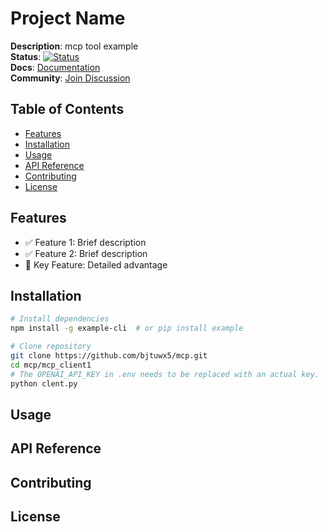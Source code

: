 # Project Name

**Description**: mcp tool example  
**Status**: [![Status]()]()  
**Docs**: [Documentation]()  
**Community**: [Join Discussion]()


## Table of Contents
- [Features](#features)
- [Installation](#installation)
- [Usage](#usage)
- [API Reference](#api-reference)
- [Contributing](#contributing)
- [License](#license)


## Features
- ✅ Feature 1: Brief description
- ✅ Feature 2: Brief description
- 🌟 Key Feature: Detailed advantage


## Installation
```bash
# Install dependencies
npm install -g example-cli  # or pip install example

# Clone repository
git clone https://github.com/bjtuwx5/mcp.git
cd mcp/mcp_client1
# The OPENAI_API_KEY in .env needs to be replaced with an actual key.
python clent.py
```

## Usage

## API Reference

## Contributing

## License